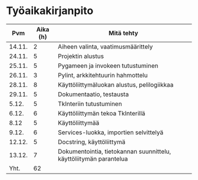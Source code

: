 # Työaikakirjanpito
| Pvm | Aika (h) | Mitä tehty |
| --- | --- | --- | 
| 14.11. | 2 | Aiheen valinta, vaatimusmäärittely |
| 24.11. | 5 | Projektin alustus |
| 25.11. | 5 | Pygameen ja invokeen tutustuminen |
| 26.11. | 3 | Pylint, arkkitehtuurin hahmottelu |
| 28.11. | 8 | Käyttöliittymäluokan alustus, pelilogiikkaa |
| 29.11. | 5 | Dokumentaatio, testausta |
| 5.12. | 5 | TkInteriin tutustuminen |
| 6.12. | 6 | Käyttöliittymän tekoa TkInterillä |
| 8.12 | 5 | Käyttöliittymää |
| 9.12. | 6 | Services-luokka, importien selvittelyä |
| 12.12. | 5 | Docstring, käyttöliittymä |
| 13.12. | 7 | Dokumentointia, tietokannan suunnittelu, käyttöliitymän parantelua |
| Yht. | 62 |

 